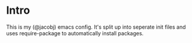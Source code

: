 # Intro
This is my (@jacobj) emacs config. It's split up into seperate init files and uses require-package to automatically install packages.
